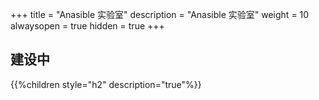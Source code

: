 +++
title = "Anasible 实验室"
description = "Anasible 实验室"
weight = 10
alwaysopen = true
hidden = true
+++

## 建设中

{{%children style="h2" description="true"%}}
